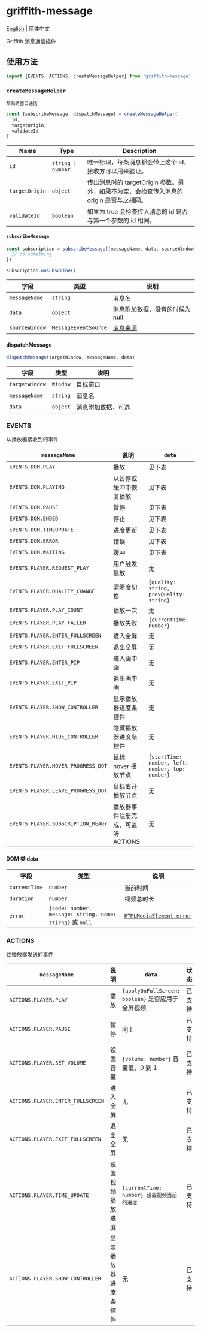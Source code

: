 # griffith-message

[English](./README.md) | 简体中文

Griffith 消息通信插件

## 使用方法

```js
import {EVENTS, ACTIONS, createMessageHelper} from 'griffith-message'
```

### `createMessageHelper`

`帮助跨窗口通信`

```js
const {subscribeMessage, dispatchMessage} = createMessageHelper(
  id,
  targetOrigin,
  validateId
)
```

| Name           | Type               | Description                                                                              |
| -------------- | ------------------ | ---------------------------------------------------------------------------------------- |
| `id`           | `string \| number` | 唯一标识，每条消息都会带上这个 id，接收方可以用来验证。                                  |
| `targetOrigin` | `object`           | 传出消息时的 targetOrigin 参数。另外，如果不为空，会检查传入消息的 origin 是否与之相同。 |
| `validateId`   | `boolean`          | 如果为 true 会检查传入消息的 id 是否与第一个参数的 id 相同。                             |

#### `subscribeMessage`

```js
const subscription = subscribeMessage((messageName, data, sourceWindow) => {
  // do something
})

subscription.unsubscribe()
```

| 字段           | 类型                 | 说明                            |
| -------------- | -------------------- | ------------------------------- |
| `messageName`  | `string`             | 消息名                          |
| `data`         | `object`             | 消息附加数据，没有的时候为 null |
| `sourceWindow` | `MessageEventSource` | [消息来源][messageeventsource]  |

[messageeventsource]: https://developer.mozilla.org/en-US/docs/Web/API/MessageEvent/source 'MessageEventSource'

#### dispatchMessage

```js
dispatchMessage(targetWindow, messageName, data)
```

| 字段           | 类型     | 说明               |
| -------------- | -------- | ------------------ |
| `targetWindow` | `Window` | 目标窗口           |
| `messageName`  | `string` | 消息名             |
| `data`         | `object` | 消息附加数据，可选 |

### EVENTS

从播放器接收到的事件

| `messageName`                      | 说明                               | `data`                                           |
| ---------------------------------- | ---------------------------------- | ------------------------------------------------ |
| `EVENTS.DOM.PLAY`                  | 播放                               | 见下表                                           |
| `EVENTS.DOM.PLAYING`               | 从暂停或缓冲中恢复播放             | 见下表                                           |
| `EVENTS.DOM.PAUSE`                 | 暂停                               | 见下表                                           |
| `EVENTS.DOM.ENDED`                 | 停止                               | 见下表                                           |
| `EVENTS.DOM.TIMEUPDATE`            | 进度更新                           | 见下表                                           |
| `EVENTS.DOM.ERROR`                 | 错误                               | 见下表                                           |
| `EVENTS.DOM.WAITING`               | 缓冲                               | 见下表                                           |
| `EVENTS.PLAYER.REQUEST_PLAY`       | 用户触发播放                       | 无                                               |
| `EVENTS.PLAYER.QUALITY_CHANGE`     | 清晰度切换                         | `{quality: string, prevQuality: string}`         |
| `EVENTS.PLAYER.PLAY_COUNT`         | 播放一次                           | 无                                               |
| `EVENTS.PLAYER.PLAY_FAILED`        | 播放失败                           | `{currentTime: number}`                          |
| `EVENTS.PLAYER.ENTER_FULLSCREEN`   | 进入全屏                           | 无                                               |
| `EVENTS.PLAYER.EXIT_FULLSCREEN`    | 退出全屏                           | 无                                               |
| `EVENTS.PLAYER.ENTER_PIP`          | 进入画中画                         | 无                                               |
| `EVENTS.PLAYER.EXIT_PIP`           | 退出画中画                         | 无                                               |
| `EVENTS.PLAYER.SHOW_CONTROLLER`    | 显示播放器进度条控件               | 无                                               |
| `EVENTS.PLAYER.HIDE_CONTROLLER`    | 隐藏播放器进度条控件               | 无                                               |
| `EVENTS.PLAYER.HOVER_PROGRESS_DOT` | 鼠标 hover 播放节点                | `{startTime: number, left: number, top: number}` |
| `EVENTS.PLAYER.LEAVE_PROGRESS_DOT` | 鼠标离开播放节点                   | 无                                               |
| `EVENTS.PLAYER.SUBSCRIPTION_READY` | 播放器事件注册完成，可监听 ACTIONS | 无                                               |

#### DOM 类 data

| 字段          | 类型                                                      | 说明                                               |
| ------------- | --------------------------------------------------------- | -------------------------------------------------- |
| `currentTime` | `number`                                                  | 当前时间                                           |
| `duration`    | `number`                                                  | 视频总时长                                         |
| `error`       | `{code: number, message: string, name: stirng}` 或 `null` | [`HTMLMediaElement.error`][htmlmediaelement-error] |

[htmlmediaelement-error]: https://developer.mozilla.org/en-US/docs/Web/API/HTMLMediaElement/error 'HTMLMediaElement.error'

### ACTIONS

往播放器发送的事件

| `messageName`                     | 说明                 | `data`                                            | 状态   |
| --------------------------------- | -------------------- | ------------------------------------------------- | ------ |
| `ACTIONS.PLAYER.PLAY`             | 播放                 | `{applyOnFullScreen: boolean}` 是否应用于全屏视频 | 已支持 |
| `ACTIONS.PLAYER.PAUSE`            | 暂停                 | 同上                                              | 已支持 |
| `ACTIONS.PLAYER.SET_VOLUME`       | 设置音量             | `{volume: number}` 音量值，0 到 1                 | 已支持 |
| `ACTIONS.PLAYER.ENTER_FULLSCREEN` | 进入全屏             | 无                                                | 已支持 |
| `ACTIONS.PLAYER.EXIT_FULLSCREEN`  | 退出全屏             | 无                                                | 已支持 |
| `ACTIONS.PLAYER.TIME_UPDATE`      | 设置视频播放进度     | `{currentTime: number} 设置视频当前的进度`        | 已支持 |
| `ACTIONS.PLAYER.SHOW_CONTROLLER`  | 显示播放器进度条控件 | 无                                                | 已支持 |
